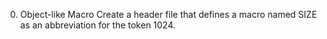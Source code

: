 0. Object-like Macro Create a header file that defines a macro named SIZE as an abbreviation for the token 1024. 
